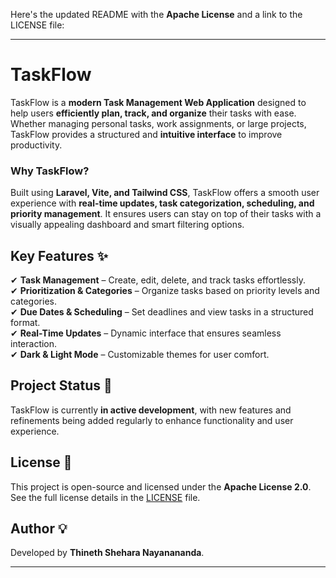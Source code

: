 Here's the updated README with the **Apache License** and a link to the LICENSE file:  

---

# TaskFlow  

TaskFlow is a **modern Task Management Web Application** designed to help users **efficiently plan, track, and organize** their tasks with ease. Whether managing personal tasks, work assignments, or large projects, TaskFlow provides a structured and **intuitive interface** to improve productivity.  

### **Why TaskFlow?**  
Built using **Laravel, Vite, and Tailwind CSS**, TaskFlow offers a smooth user experience with **real-time updates, task categorization, scheduling, and priority management**. It ensures users can stay on top of their tasks with a visually appealing dashboard and smart filtering options.  

## Key Features ✨  
✔ **Task Management** – Create, edit, delete, and track tasks effortlessly.  
✔ **Prioritization & Categories** – Organize tasks based on priority levels and categories.  
✔ **Due Dates & Scheduling** – Set deadlines and view tasks in a structured format.  
✔ **Real-Time Updates** – Dynamic interface that ensures seamless interaction.  
✔ **Dark & Light Mode** – Customizable themes for user comfort.  

## Project Status 🚧  
TaskFlow is currently **in active development**, with new features and refinements being added regularly to enhance functionality and user experience.  

## License 📜  
This project is open-source and licensed under the **Apache License 2.0**. See the full license details in the [LICENSE](LICENSE) file.  

## Author 💡  
Developed by **Thineth Shehara Nayanananda**.  

---
